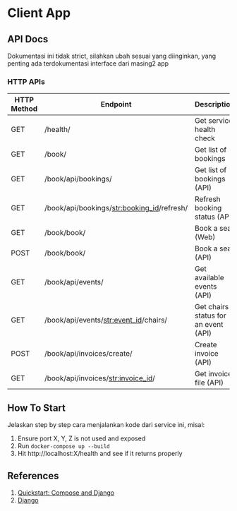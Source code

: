 # Client App

## API Docs

Dokumentasi ini tidak strict, silahkan ubah sesuai yang diinginkan, yang penting ada terdokumentasi interface dari masing2 app

### HTTP APIs

| HTTP Method | Endpoint                                     | Description                          |
| ----------- | -------------------------------------------- | ------------------------------------ |
| GET         | /health/                                     | Get service health check             |
| GET         | /book/                                       | Get list of bookings                 |
| GET         | /book/api/bookings/                          | Get list of bookings (API)           |
| GET         | /book/api/bookings/<str:booking_id>/refresh/ | Refresh booking status (API)         |
| GET         | /book/book/                                  | Book a seat (Web)                    |
| POST        | /book/book/                                  | Book a seat (API)                    |
| GET         | /book/api/events/                            | Get available events (API)           |
| GET         | /book/api/events/<str:event_id>/chairs/      | Get chairs status for an event (API) |
| POST        | /book/api/invoices/create/                   | Create invoice (API)                 |
| GET         | /book/api/invoices/<str:invoice_id>/         | Get invoice file (API)               |

## How To Start

Jelaskan step by step cara menjalankan kode dari service ini, misal:

1. Ensure port X, Y, Z is not used and exposed
2. Run `docker-compose up --build`
3. Hit http://localhost:X/health and see if it returns properly

## References

1.  [Quickstart: Compose and Django](https://github.com/docker/awesome-compose/tree/master/official-documentation-samples/django/#readme)
2.  [Django](https://www.djangoproject.com)
